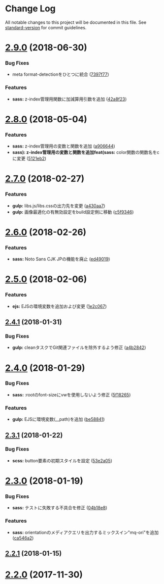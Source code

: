 # Change Log

All notable changes to this project will be documented in this file. See [standard-version](https://github.com/conventional-changelog/standard-version) for commit guidelines.

<a name="2.9.0"></a>
# [2.9.0](https://github.com/iwbc/website-coding-kit/compare/2.8.0...2.9.0) (2018-06-30)


### Bug Fixes

* meta format-detectionをひとつに統合 ([7397f77](https://github.com/iwbc/website-coding-kit/commit/7397f77))


### Features

* **sass:** z-index管理用関数に加減算用引数を追加 ([42a8f23](https://github.com/iwbc/website-coding-kit/commit/42a8f23))



<a name="2.8.0"></a>
# [2.8.0](https://github.com/iwbc/website-coding-kit/compare/2.7.0...2.8.0) (2018-05-04)


### Features

* **sass:** z-index管理用の変数と関数を追加 ([a906644](https://github.com/iwbc/website-coding-kit/commit/a906644))
* **sass): z-index管理用の変数と関数を追加feat(sass:** color関数の関数名をcに変更 ([5121eb2](https://github.com/iwbc/website-coding-kit/commit/5121eb2))



<a name="2.7.0"></a>
# [2.7.0](https://github.com/iwbc/website-coding-kit/compare/2.6.0...2.7.0) (2018-02-27)


### Features

* **gulp:** libs.js/libs.cssの出力先を変更 ([a430aa7](https://github.com/iwbc/website-coding-kit/commit/a430aa7))
* **gulp:** 画像最適化の有無効設定をbuild設定側に移動 ([c5f9346](https://github.com/iwbc/website-coding-kit/commit/c5f9346))



<a name="2.6.0"></a>
# [2.6.0](https://github.com/iwbc/website-coding-kit/compare/2.5.0...2.6.0) (2018-02-26)


### Features

* **sass:** Noto Sans CJK JPの機能を廃止 ([ed49019](https://github.com/iwbc/website-coding-kit/commit/ed49019))



<a name="2.5.0"></a>
# [2.5.0](https://github.com/iwbc/website-coding-kit/compare/2.4.1...2.5.0) (2018-02-06)


### Features

* **ejs:** EJSの環境変数を追加および変更 ([1e2c067](https://github.com/iwbc/website-coding-kit/commit/1e2c067))



<a name="2.4.1"></a>
## [2.4.1](https://github.com/iwbc/website-coding-kit/compare/2.4.0...2.4.1) (2018-01-31)


### Bug Fixes

* **gulp:** cleanタスクでGit関連ファイルを除外するよう修正 ([a4b2842](https://github.com/iwbc/website-coding-kit/commit/a4b2842))



<a name="2.4.0"></a>
# [2.4.0](https://github.com/iwbc/website-coding-kit/compare/2.3.1...2.4.0) (2018-01-29)


### Bug Fixes

* **sass:** :rootのfont-sizeにvwを使用しないよう修正 ([5f18265](https://github.com/iwbc/website-coding-kit/commit/5f18265))


### Features

* **gulp:** EJSに環境変数(__path)を追加 ([be58841](https://github.com/iwbc/website-coding-kit/commit/be58841))



<a name="2.3.1"></a>
## [2.3.1](https://github.com/iwbc/website-coding-kit/compare/2.3.0...2.3.1) (2018-01-22)


### Bug Fixes

* **scss:** button要素の初期スタイルを設定 ([53e2a05](https://github.com/iwbc/website-coding-kit/commit/53e2a05))



<a name="2.3.0"></a>
# [2.3.0](https://github.com/iwbc/website-coding-kit/compare/2.2.1...2.3.0) (2018-01-19)


### Bug Fixes

* **sass:** テストに失敗する不具合を修正 ([04b18e8](https://github.com/iwbc/website-coding-kit/commit/04b18e8))


### Features

* **sass:** orientationのメディアクエリを出力するミックスイン"mq-ori"を追加 ([ca546a2](https://github.com/iwbc/website-coding-kit/commit/ca546a2))



<a name="2.2.1"></a>
## [2.2.1](https://github.com/iwbc/website-coding-kit/compare/2.2.0...2.2.1) (2018-01-15)



<a name="2.2.0"></a>
# [2.2.0](https://github.com/iwbc/website-coding-kit/compare/2.1.0...2.2.0) (2017-11-30)
